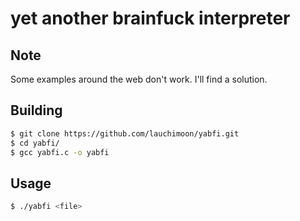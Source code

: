 # yet another brainfuck interpreter

## Note
Some examples around the web don't work. I'll find a solution.

## Building
```sh
$ git clone https://github.com/lauchimoon/yabfi.git
$ cd yabfi/
$ gcc yabfi.c -o yabfi
```

## Usage
```sh
$ ./yabfi <file>
```
